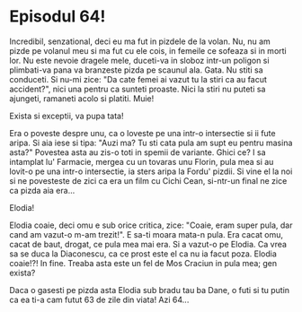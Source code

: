 # Episodul 64!

Incredibil, senzational, deci eu ma fut in pizdele de la volan. Nu, nu am pizde pe volanul meu si ma fut cu ele cois, in femeile ce sofeaza si in morti lor. Nu este nevoie dragele mele, duceti-va in sloboz intr-un poligon si plimbati-va pana va branzeste pizda pe scaunul ala. Gata. Nu stiti sa conduceti. Si nu-mi zice: "Da cate femei ai vazut tu la stiri ca au facut accident?", nici una pentru ca sunteti proaste. Nici la stiri nu puteti sa ajungeti, ramaneti acolo si platiti. Muie!

Exista si exceptii, va pupa tata!

Era o poveste despre unu, ca o loveste pe una intr-o intersectie si ii fute aripa. Si aia iese si tipa: "Auzi ma? Tu sti cata pula am supt eu pentru masina asta?" Povestea asta au zis-o toti in spemii de variante. Ghici ce? I sa intamplat lu' Farmacie, mergea cu un tovaras unu Florin, pula mea si au lovit-o pe una intr-o intersectie, ia sters aripa la Fordu' pizdii. Si vine el la noi si ne povesteste de zici ca era un film cu Cichi Cean, si-ntr-un final ne zice ca pizda aia era...

Elodia!

Elodia coaie, deci omu e sub orice critica, zice: "Coaie, eram super pula, dar cand am vazut-o m-am trezit!". E sa-ti moara mata-n pula. Era cacat omu, cacat de baut, drogat, ce pula mea mai era. Si a vazut-o pe Elodia. Ca vrea sa se duca la Diaconescu, ca ce prost este el ca nu ia facut poza. Elodia coaie!?! In fine. Treaba asta este un fel de Mos Craciun in pula mea; gen exista?

Daca o gasesti pe pizda asta Elodia sub bradu tau ba Dane, o futi si tu putin ca ea ti-a cam futut 63 de zile din viata! Azi 64...
